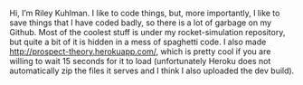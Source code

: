 Hi, I’m Riley Kuhlman. I like to code things, but, more importantly, I like to save things that I have coded badly, so there is a lot of garbage on my Github. Most of the coolest stuff is under my rocket-simulation repository, but quite a bit of it is hidden in a mess of spaghetti code. I also made http://prospect-theory.herokuapp.com/, which is pretty cool if you are willing to wait 15 seconds for it to load (unfortunately Heroku does not automatically zip the files it serves and I think I also uploaded the dev build). 

<!---
rkuhlf/rkuhlf is a ✨ special ✨ repository because its `README.md` (this file) appears on your GitHub profile.
You can click the Preview link to take a look at your changes.
--->
